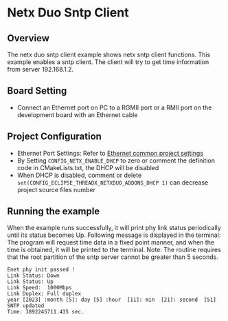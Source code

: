 # Netx Duo Sntp Client

## Overview

The netx duo sntp client example shows netx sntp client functions. This example enables a sntp client. The client will try to get time information from server 192.168.1.2.

## Board Setting

- Connect an Ethernet port on PC to a RGMII port or a RMII port on the development board with an Ethernet cable

## Project Configuration
- Ethernet Port Settings: Refer to [Ethernet common project settings](../../../../lwip/doc/Ethernet_Common_Project_Settings_en.md)
- By Setting `CONFIG_NETX_ENABLE_DHCP` to zero or comment the definition code in CMakeLists.txt, the DHCP will be disabled
- When DHCP is disabled, comment or delete `set(CONFIG_ECLIPSE_THREADX_NETXDUO_ADDONS_DHCP 1)` can decrease project source files number

## Running the example

When the example runs successfully, it will print phy link status periodically until its status becomes Up. Following message is displayed in the terminal:
The program will request time data in a fixed point manner, and when the time is obtained, it will be printed to the terminal. Note: The routine requires that the root partition of the sntp server cannot be greater than 5 seconds.

```console
Enet phy init passed !
Link Status: Down
Link Status: Up
Link Speed:  1000Mbps
Link Duplex: Full duplex
year [2023] :month [5]: day [5] :hour  [11]: min  [21]: second  [51]
SNTP updated
Time: 3892245711.435 sec.
```
